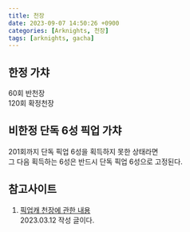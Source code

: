 ```yaml
---
title: 천장
date: 2023-09-07 14:50:26 +0900
categories: [Arknights, 천장]
tags: [arknights, gacha]     
---
```


## 한정 가챠
60회 반천장  
120회 확정천장

## 비한정 단독 6성 픽업 가챠
201회까지 단독 픽업 6성을 획득하지 못한 상태라면  
그 다음 획득하는 6성은 반드시 단독 픽업 6성으로 고정된다. 


## 참고사이트
1. [픽업캐 천장에 관한 내용](https://gall.dcinside.com/mgallery/board/view/?id=mibj&no=4145438)  
2023.03.12 작성 글이다.  